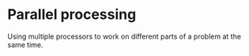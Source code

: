 # Parallel processing

Using multiple processors to work on different parts of a problem at the same time.